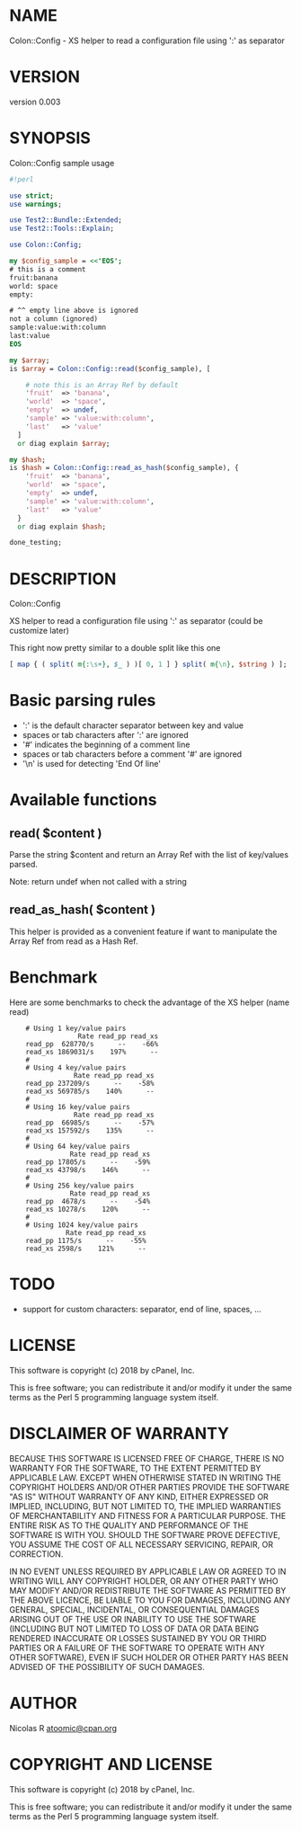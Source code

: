 # NAME

Colon::Config - XS helper to read a configuration file using ':' as separator

# VERSION

version 0.003

# SYNOPSIS

Colon::Config sample usage

```perl
#!perl

use strict;
use warnings;

use Test2::Bundle::Extended;
use Test2::Tools::Explain;

use Colon::Config;

my $config_sample = <<'EOS';
# this is a comment
fruit:banana
world: space
empty:

# ^^ empty line above is ignored
not a column (ignored)
sample:value:with:column
last:value
EOS

my $array;
is $array = Colon::Config::read($config_sample), [

    # note this is an Array Ref by default
    'fruit'  => 'banana',
    'world'  => 'space',
    'empty'  => undef,
    'sample' => 'value:with:column',
    'last'   => 'value'
  ]
  or diag explain $array;

my $hash;
is $hash = Colon::Config::read_as_hash($config_sample), {
    'fruit'  => 'banana',
    'world'  => 'space',
    'empty'  => undef,
    'sample' => 'value:with:column',
    'last'   => 'value'
  }
  or diag explain $hash;

done_testing;
```

# DESCRIPTION

Colon::Config

XS helper to read a configuration file using ':' as separator
(could be customize later)

This right now pretty similar to a double split like this one

```perl
[ map { ( split( m{:\s+}, $_ ) )[ 0, 1 ] } split( m{\n}, $string ) ];
```

# Basic parsing rules

- ':' is the default character separator between key and value 
- spaces or tab characters after ':' are ignored
- '#' indicates the beginning of a comment line
- spaces or tab characters before a comment '#' are ignored
- '\\n' is used for detecting 'End Of line'

# Available functions

## read( $content )

Parse the string $content and return an Array Ref with the list of key/values parsed.

Note: return undef when not called with a string

## read\_as\_hash( $content )

This helper is provided as a convenient feature if want to manipulate the Array Ref
from read as a Hash Ref.

# Benchmark

Here are some benchmarks to check the advantage of the XS helper (name read)

```
    # Using 1 key/value pairs
                 Rate read_pp read_xs
    read_pp  628770/s      --    -66%
    read_xs 1869031/s    197%      --
    #
    # Using 4 key/value pairs
                Rate read_pp read_xs
    read_pp 237209/s      --    -58%
    read_xs 569785/s    140%      --
    #
    # Using 16 key/value pairs
                Rate read_pp read_xs
    read_pp  66985/s      --    -57%
    read_xs 157592/s    135%      --
    #
    # Using 64 key/value pairs
               Rate read_pp read_xs
    read_pp 17805/s      --    -59%
    read_xs 43798/s    146%      --
    #
    # Using 256 key/value pairs
               Rate read_pp read_xs
    read_pp  4678/s      --    -54%
    read_xs 10278/s    120%      --
    #
    # Using 1024 key/value pairs
              Rate read_pp read_xs
    read_pp 1175/s      --    -55%
    read_xs 2598/s    121%      --
```

# TODO

- support for custom characters: separator, end of line, spaces, ...

# LICENSE

This software is copyright (c) 2018 by cPanel, Inc.

This is free software; you can redistribute it and/or modify it under the same terms as the Perl 5 programming
language system itself.

# DISCLAIMER OF WARRANTY

BECAUSE THIS SOFTWARE IS LICENSED FREE OF CHARGE, THERE IS NO WARRANTY FOR THE SOFTWARE, TO THE EXTENT PERMITTED BY
APPLICABLE LAW. EXCEPT WHEN OTHERWISE STATED IN WRITING THE COPYRIGHT HOLDERS AND/OR OTHER PARTIES PROVIDE THE
SOFTWARE "AS IS" WITHOUT WARRANTY OF ANY KIND, EITHER EXPRESSED OR IMPLIED, INCLUDING, BUT NOT LIMITED TO, THE IMPLIED
WARRANTIES OF MERCHANTABILITY AND FITNESS FOR A PARTICULAR PURPOSE. THE ENTIRE RISK AS TO THE QUALITY AND PERFORMANCE
OF THE SOFTWARE IS WITH YOU. SHOULD THE SOFTWARE PROVE DEFECTIVE, YOU ASSUME THE COST OF ALL NECESSARY SERVICING,
REPAIR, OR CORRECTION.

IN NO EVENT UNLESS REQUIRED BY APPLICABLE LAW OR AGREED TO IN WRITING WILL ANY COPYRIGHT HOLDER, OR ANY OTHER PARTY
WHO MAY MODIFY AND/OR REDISTRIBUTE THE SOFTWARE AS PERMITTED BY THE ABOVE LICENCE, BE LIABLE TO YOU FOR DAMAGES,
INCLUDING ANY GENERAL, SPECIAL, INCIDENTAL, OR CONSEQUENTIAL DAMAGES ARISING OUT OF THE USE OR INABILITY TO USE THE
SOFTWARE (INCLUDING BUT NOT LIMITED TO LOSS OF DATA OR DATA BEING RENDERED INACCURATE OR LOSSES SUSTAINED BY YOU OR
THIRD PARTIES OR A FAILURE OF THE SOFTWARE TO OPERATE WITH ANY OTHER SOFTWARE), EVEN IF SUCH HOLDER OR OTHER PARTY HAS
BEEN ADVISED OF THE POSSIBILITY OF SUCH DAMAGES.

# AUTHOR

Nicolas R <atoomic@cpan.org>

# COPYRIGHT AND LICENSE

This software is copyright (c) 2018 by cPanel, Inc.

This is free software; you can redistribute it and/or modify it under
the same terms as the Perl 5 programming language system itself.
